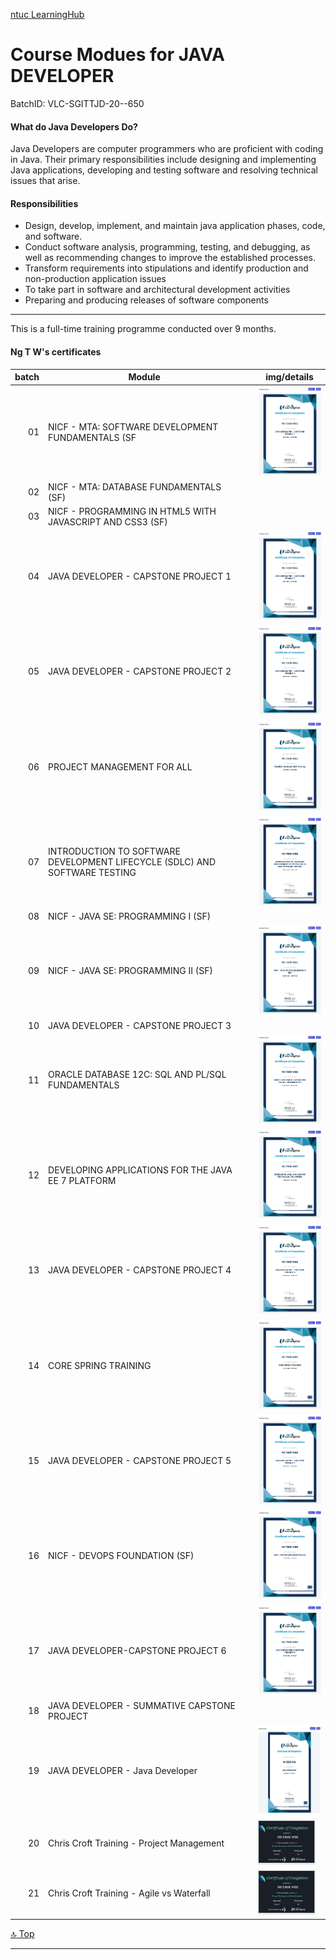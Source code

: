 [ntuc LearningHub](https://www.ntuclearninghub.com/java-developer/)

Course Modues for JAVA DEVELOPER
===
BatchID: VLC-SGITTJD-20--650

[top]: topOfThePage

#### What do Java Developers Do?
Java Developers are computer programmers who are proficient with coding in Java. Their primary responsibilities include designing and implementing Java applications, developing and testing software and resolving technical issues that arise.

#### Responsibilities
- Design, develop, implement, and maintain java application phases, code, and software.
- Conduct software analysis, programming, testing, and debugging, as well as recommending changes to improve the established processes.
- Transform requirements into stipulations and identify production and non-production application issues
- To take part in software and architectural development activities
- Preparing and producing releases of software components

---
This is a full-time training programme conducted over 9 months.


#### Ng T W's certificates
| batch | Module | | img/details |
| ---: | --- | --- | --- |
| 01 | NICF - MTA: SOFTWARE DEVELOPMENT FUNDAMENTALS (SF | | <img src="/img/Cert200921.png" alt="" height="144"> |
| 02 | NICF - MTA: DATABASE FUNDAMENTALS (SF) | | <img src="" alt="" height="144"> |
| 03 | NICF - PROGRAMMING IN HTML5 WITH JAVASCRIPT AND CSS3 (SF) | | <img src="" alt="" height="144"> |
| 04 | JAVA DEVELOPER - CAPSTONE PROJECT 1 | | <img src="/img/Cert200921.png" alt="" height="144"> |
| 05 | JAVA DEVELOPER - CAPSTONE PROJECT 2 | | <img src="/img/Cert201005.png" alt="" height="144"> |
| 06 | PROJECT MANAGEMENT FOR ALL | | <img src="/img/Cert201019.png" alt="" height="144"> |
| 07 | INTRODUCTION TO SOFTWARE DEVELOPMENT LIFECYCLE (SDLC) AND SOFTWARE TESTING | | <img src="/img/Cert201029.png" alt="" height="144"> |
| 08 | NICF - JAVA SE: PROGRAMMING I (SF) | | <img src="/img/Cert201103.png" alt="" height="144"> |
| 09 | NICF - JAVA SE: PROGRAMMING II (SF) | | <img src="/img/Cert201109.png" alt="" height="144"> |
| 10 | JAVA DEVELOPER - CAPSTONE PROJECT 3 | | <img src="/img/Cert20116.png" alt="" height="144"> |
| 11 | ORACLE DATABASE 12C: SQL AND PL/SQL FUNDAMENTALS | | <img src="/img/Cert201130.png" alt="" height="144"> |
| 12 | DEVELOPING APPLICATIONS FOR THE JAVA EE 7 PLATFORM | | <img src="/img/Cert201207.png" alt="" height="144"> |
| 13 | JAVA DEVELOPER - CAPSTONE PROJECT 4 | | <img src="/img/Cert201214.png" alt="" height="144"> |
| 14 | CORE SPRING TRAINING | | <img src="/img/Cert210104.png" alt="" height="144"> |
| 15 | JAVA DEVELOPER - CAPSTONE PROJECT 5 | | <img src="/img/Cert210108.png" alt="" height="144"> |
| 16 | NICF - DEVOPS FOUNDATION (SF) | | <img src="/img/Cert210122.png" alt="" height="144"> |
| 17 | JAVA DEVELOPER-CAPSTONE PROJECT 6 | | <img src="/img/Cert210126.png" alt="" height="144"> |
| 18 | JAVA DEVELOPER - SUMMATIVE CAPSTONE PROJECT | | <img src="" alt="" height="144"> |
| 19 | JAVA DEVELOPER - Java Developer| | <img src="/img/Cert210709.png" alt="" height="144"> |
| 20 | Chris Croft Training - Project Management| | <img src="/img/Cert201020A.png" alt="" height="72"> |
| 21 | Chris Croft Training - Agile vs Waterfall| | <img src="/img/Cert201020A.png" alt="" height="72"> |

[:top: Top](#top)

---
